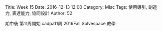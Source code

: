 Title: Week 15
Date: 2016-12-13 12:00
Category: Misc
Tags: 使用導引, 創造力, 表達能力, 協同設計
Author: 52

<p>期中後 第11周開始 cadpa11周 2016Fall Solvespace 教學 <p>

